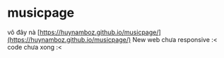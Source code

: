 # musicpage
vô đây nà [https://huynamboz.github.io/musicpage/](https://huynamboz.github.io/musicpage/)
New web chưa responsive :<
code chưa xong :<
